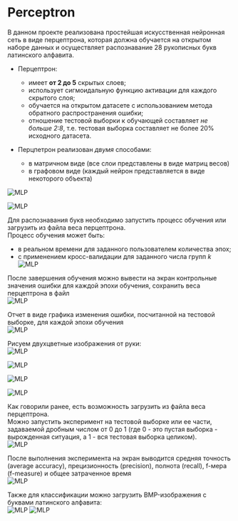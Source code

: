 # Perceptron

В данном проекте реализована простейшая искусственная нейронная сеть в виде перцептрона, которая должна обучается на открытом наборе данных и осуществляет распознавание 28 рукописных букв латинского алфавита.

- Перцептрон:  
  * имеет **от 2 до 5** скрытых слоев;
  * использует сигмоидальную функцию активации для каждого скрытого слоя;
  * обучается на открытом датасете с использованием метода обратного распространения ошибки;
  * отношение тестовой выборки к обучающей составляет *не больше 2:8*, т.е. тестовая выборка составляет не более 20% исходного датасета.

- Перцпетрон реализован *двумя* способами:  
  * в матричном виде (все слои представлены в виде матриц весов)
  * в графовом виде (каждый нейрон представляется в виде некоторого объекта)

![MLP](screenshots/1.png)

![MLP](screenshots/2.png)

Для распознавания букв необходимо запустить процесс обучения или загрузить из файла веса перцептрона.  
Процесс обучения может быть:  
  * в реальном времени для заданного пользователем количества эпох;
  * с применением кросс-валидации для заданного числа групп _k_  
![MLP](screenshots/3.png)

После завершения обучения можно вывести на экран контрольные значения ошибки для каждой эпохи обучения, сохранить веса перцептрона в файл  
![MLP](screenshots/4.png)

Отчет в виде графика изменения ошибки, посчитанной на тестовой выборке, для каждой эпохи обучения  
![MLP](screenshots/5.png)

Рисуем двухцветные изображения от руки:  
![MLP](screenshots/6.png)

![MLP](screenshots/7.png)

![MLP](screenshots/8.png)

![MLP](screenshots/9.png)

Как говорили ранее, есть возможность загрузить из файла веса перцептрона.  
Можно запустить эксперимент на тестовой выборке или ее части, задаваемой дробным числом от 0 до 1 (где 0 - это пустая выборка - вырожденная ситуация, а 1 - вся тестовая выборка целиком).  
![MLP](screenshots/10.png)

После выполнения эксперимента на экран выводится средняя точность (average accuracy), прецизионность (precision), полнота (recall), f-мера (f-measure) и общее затраченное время  
![MLP](screenshots/11.png)

Также для классификации можно загрузить BMP-изображения с буквами латинского алфавита:  
![MLP](screenshots/12.png)   ![MLP](screenshots/13.png)

